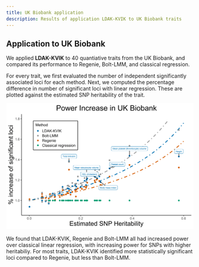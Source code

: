 ```yaml
---
title: UK Biobank application
description: Results of application LDAK-KVIK to UK Biobank traits
---
```


## Application to UK Biobank 

We applied **LDAK-KVIK** to 40 quantiative traits from the UK Biobank, and compared its performance to Regenie, Bolt-LMM, and classical regression. 

For every trait, we first evaluated the number of independent significantly associated loci for each method. Next, we computed the percentage difference in number of significant loci with linear regression. These are plotted against the estimated SNP heritability of the trait.

<img title="UK Biobank application" alt="UK Biobank application" src="/assets/img/ukbb_power_poster.png">

We found that LDAK-KVIK, Regenie and Bolt-LMM all had increased power over classical linear regression, with increasing power for SNPs with higher heritabiliy. For most traits, LDAK-KVIK identified more statistically significant loci compared to Regenie, but less than Bolt-LMM.
